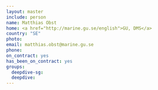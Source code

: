 ```yaml
---
layout: master
include: person
name: Matthias Obst
home: <a href="http://marine.gu.se/english">GU, DMS</a>
country: "SE"
photo:
email: matthias.obst@marine.gu.se
phone:
on_contract: yes
has_been_on_contract: yes
groups:
  deepdive-sg:
  deepdive:
---
```

